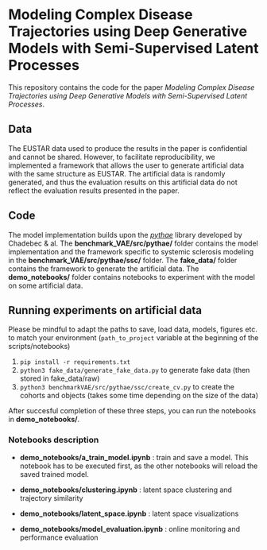 # Modeling Complex Disease Trajectories using Deep Generative Models with Semi-Supervised Latent Processes

This repository contains the code for the paper *Modeling Complex Disease Trajectories using Deep Generative
Models with Semi-Supervised Latent Processes*. 

## Data

The EUSTAR data used to produce the results in the paper is confidential and cannot be shared. However, to facilitate reproducibility, we implemented a framework that allows the user to generate artificial data with the same structure as EUSTAR. The artificial data is randomly generated, and thus the evaluation results on this artificial data do not reflect the evaluation results presented in the paper.

## Code 
The model implementation builds upon the 
<cite>[pythae][1]</cite> library developed by Chadebec & al. The **benchmark_VAE/src/pythae/** folder contains the model implementation and the framework specific to systemic sclerosis modeling in the **benchmark_VAE/src/pythae/ssc/** folder. The **fake_data/** folder contains the framework to generate the artificial data. The **demo_notebooks/** folder contains notebooks to experiment with the model on some artificial data.

 ## Running experiments on artificial data
 
 Please be mindful to adapt the paths to save, load data, models, figures etc. to match your environment (`path_to_project` variable at the beginning of the scripts/notebooks)
1.  `pip install -r requirements.txt`
2.  `python3 fake_data/generate_fake_data.py` to generate fake data (then stored in fake_data/raw)
3. `python3 benchmarkVAE/src/pythae/ssc/create_cv.py` to create the cohorts and objects (takes some time depending on the size of the data)

After succesful completion of these three steps, you can run the notebooks in **demo_notebooks/**.


### Notebooks description

* **demo_notebooks/a_train_model.ipynb** : train and save a model. This notebook has to be executed first, as the other notebooks will reload the saved trained model.

* **demo_notebooks/clustering.ipynb** : latent space clustering and trajectory similarity

* **demo_notebooks/latent_space.ipynb** : latent space visualizations 

* **demo_notebooks/model_evaluation.ipynb** : online monitoring and performance evaluation


[1]: https://pypi.org/project/pythae/
